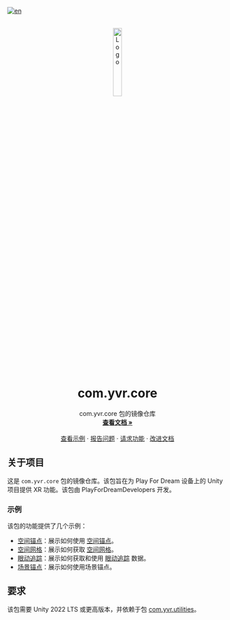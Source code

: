 [![en](https://img.shields.io/badge/lang-en-red.svg)](./README.md)

<br />
<div align="center">
    <a href="https://github.com/PlayForDreamDevelopers/com.yvr.core-mirror">
        <img src="https://www.pfdm.cn/en/static/img/logo.2b1b07e.png" alt="Logo" width="20%">
    </a>
    <h1 align="center"> com.yvr.core </h1>
    <p align="center">
        com.yvr.core 包的镜像仓库
        <br />
        <a href="https://playfordreamdevelopers.github.io/com.yvr.core-mirror/Documentation/Core.html"><strong>查看文档 »</strong></a>
        <br />
        <br />
        <a href="#samples">查看示例</a>
        &middot;
        <a href="https://github.com/PlayForDreamDevelopers/com.yvr.core-mirror/issues/new?template=bug_report.yml">报告问题</a>
        &middot;
        <a href="https://github.com/PlayForDreamDevelopers/com.yvr.core-mirror/issues/new?template=feature_request.yml">请求功能</a>
        &middot;
        <a href="https://github.com/PlayForDreamDevelopers/com.yvr.core-mirror/issues/new?template=documentation_update.yml">改进文档</a>
    </p>

</div>

## 关于项目

这是 `com.yvr.core` 包的镜像仓库。该包旨在为 Play For Dream 设备上的 Unity 项目提供 XR 功能。该包由 PlayForDreamDevelopers 开发。

### 示例

该包的功能提供了几个示例：

-   [空间锚点](https://github.com/PlayForDreamDevelopers/SpatialAnchorSample-Unity)：展示如何使用 [空间锚点](https://playfordreamdevelopers.github.io/com.yvr.core-mirror/Documentation_CN/SpatialSensing/SpatialAnchor.html)。
-   [空间网格](https://github.com/PlayForDreamDevelopers/SpatialMeshSample-Unity)：展示如何获取 [空间网格](https://playfordreamdevelopers.github.io/com.yvr.core-mirror/Documentation_CN/SpatialSensing/SpatialMesh.html)。
-   [眼动追踪](https://github.com/PlayForDreamDevelopers/EyeTrackingSample-Unity)：展示如何获取和使用 [眼动追踪](https://playfordreamdevelopers.github.io/com.yvr.core-mirror/Documentation_CN/MultiModalInteraction/EyeTracking.html) 数据。
-   [场景锚点](https://github.com/PlayForDreamDevelopers/SceneAnchorSample-Unity)：展示如何使用场景锚点。

## 要求

该包需要 Unity 2022 LTS 或更高版本，并依赖于包 [com.yvr.utilities](https://github.com/PlayForDreamDevelopers/com.yvr.utilities-mirror)。
